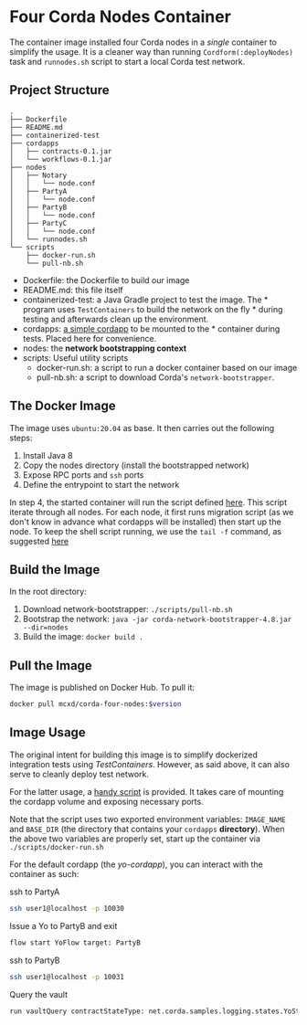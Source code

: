 # Four Corda Nodes Container

The container image installed four Corda nodes in a *single* container to simplify the usage. It is a cleaner way than running `Cordform(:deployNodes)` task and `runnodes.sh` script to start a local Corda test network.

## Project Structure

```text
.
├── Dockerfile
├── README.md
├── containerized-test
├── cordapps
│   ├── contracts-0.1.jar
│   └── workflows-0.1.jar
├── nodes
│   ├── Notary
│   │   └── node.conf
│   ├── PartyA
│   │   └── node.conf
│   ├── PartyB
│   │   └── node.conf
│   ├── PartyC
│   │   └── node.conf
│   └── runnodes.sh
└── scripts
    ├── docker-run.sh
    └── pull-nb.sh
```

* Dockerfile: the Dockerfile to build our image
* README.md: this file itself
* containerized-test: a Java Gradle project to test the image. The * program uses `TestContainers` to build the network on the fly * during testing and afterwards clean up the environment.
* cordapps: [a simple cordapp](https://github.com/corda/samples-java/tree/master/Features/customlogging-yocordapp) to be mounted to the * container during tests. Placed here for convenience.
* nodes: the **network bootstrapping context**
* scripts: Useful utility scripts
  * docker-run.sh: a script to run a docker container based on our image
  * pull-nb.sh: a script to download Corda's `network-bootstrapper`.

## The Docker Image

The image uses `ubuntu:20.04` as base. It then carries out the following steps:

1. Install Java 8
2. Copy the nodes directory (install the bootstrapped network)
3. Expose RPC ports and `ssh` ports
4. Define the entrypoint to start the network

In step 4, the started container will run the script defined [here](./nodes/runnodes.sh). This script iterate through all nodes. For each node, it first runs migration script (as we don't know in advance what cordapps will be installed) then start up the node. To keep the shell script running, we use the `tail -f` command, as suggested [here](https://stackoverflow.com/questions/30209776/docker-container-will-automatically-stop-after-docker-run-d)

## Build the Image

In the root directory:

1. Download network-bootstrapper: `./scripts/pull-nb.sh`
2. Bootstrap the network: `java -jar corda-network-bootstrapper-4.8.jar --dir=nodes`
3. Build the image: `docker build .`

## Pull the Image

The image is published on Docker Hub. To pull it:

```sh
docker pull mcxd/corda-four-nodes:$version
```

## Image Usage

The original intent for building this image is to simplify dockerized integration tests using *TestContainers*. However, as said above, it can also serve to cleanly deploy test network.

For the latter usage, a [handy script](scripts/docker-run.sh) is provided. It takes care of mounting the cordapp volume and exposing necessary ports.

Note that the script uses two exported environment variables: `IMAGE_NAME` and `BASE_DIR` (the directory that contains your `cordapps` **directory**). When the above two variables are properly set, start up the container via `./scripts/docker-run.sh`

For the default cordapp (the *yo-cordapp*), you can interact with the container as such:

ssh to PartyA

```sh
ssh user1@localhost -p 10030
```

Issue a Yo to PartyB and exit

```sh
flow start YoFlow target: PartyB
```

ssh to PartyB

```sh
ssh user1@localhost -p 10031
```

Query the vault

```sh
run vaultQuery contractStateType: net.corda.samples.logging.states.YoState
```
